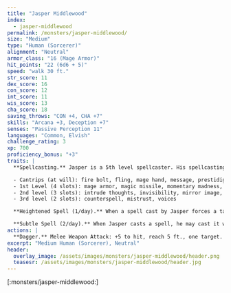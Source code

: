 ```yaml
---
title: "Jasper Middlewood"
index:
  - jasper-middlewood
permalink: /monsters/jasper-middlewood/
size: "Medium"
type: "Human (Sorcerer)"
alignment: "Neutral"
armor_class: "16 (Mage Armor)"
hit_points: "22 (6d6 + 5)"
speed: "walk 30 ft."
str_score: 11
dex_score: 16
con_score: 12
int_score: 11
wis_score: 13
cha_score: 18
saving_throws: "CON +4, CHA +7"
skills: "Arcana +3, Deception +7"
senses: "Passive Perception 11"
languages: "Common, Elvish"
challenge_rating: 3
xp: 700
proficiency_bonus: "+3"
traits: |
  **Spellcasting.** Jasper is a 5th level spellcaster. His spellcasting ability is Charisma (spell save DC 15, +7 to hit with spell attacks). He has the following spells prepared:

  - Cantrips (at will): fire bolt, fling, mage hand, message, prestidigitation
  - 1st Level (4 slots): mage armor, magic missile, momentary madness, notion, shield
  - 2nd level (3 slots): intrude thoughts, invisibility, mirror image, searing pain
  - 3rd level (2 slots): counterspell, mistrust, voices

  **Heightened Spell (1/day).** When a spell cast by Jasper forces a target to make a saving throw to resist its effects, he may cause one target to have disadvantage on its first saving throw made against the spell.

  **Subtle Spell (2/day).** When Jasper casts a spell, he may cast it without any verbal or somatic components.
actions: |
  **Dagger.** Melee Weapon Attack: +5 to hit, reach 5 ft., one target. Hit: 5 (1d4+3) piercing damage.
excerpt: "Medium Human (Sorcerer), Neutral"
header:
  overlay_image: /assets/images/monsters/jasper-middlewood/header.png
  teasesr: /assets/images/monsters/jasper-middlewood/header.jpg
---
```


[:monsters/jasper-middlewood:]
